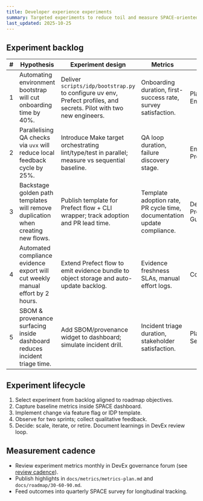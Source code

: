 ```yaml
---
title: Developer experience experiments
summary: Targeted experiments to reduce toil and measure SPACE-oriented outcomes.
last_updated: 2025-10-25
---
```


## Experiment backlog

| #   | Hypothesis                                                                       | Experiment design                                                                                                    | Metrics                                                                 | Owner                        | Status                        |
| --- | -------------------------------------------------------------------------------- | -------------------------------------------------------------------------------------------------------------------- | ----------------------------------------------------------------------- | ---------------------------- | ----------------------------- |
| 1   | Automating environment bootstrap will cut onboarding time by 40%.                | Deliver `scripts/idp/bootstrap.py` to configure uv env, Prefect profiles, and secrets. Pilot with two new engineers. | Onboarding duration, first-success rate, survey satisfaction.           | Platform Engineering         | Planned (kick-off 2025-11-05) |
| 2   | Parallelising QA checks via `uvx` will reduce local feedback cycle by 25%.       | Introduce Make target orchestrating lint/type/test in parallel; measure vs sequential baseline.                      | QA loop duration, failure discovery stage.                              | Engineering Productivity     | Planned                       |
| 3   | Backstage golden path templates will remove duplication when creating new flows. | Publish template for Prefect flow + CLI wrapper; track adoption and PR lead time.                                    | Template adoption rate, PR cycle time, documentation update compliance. | Developer Productivity Guild | In design                     |
| 4   | Automated compliance evidence export will cut weekly manual effort by 2 hours.   | Extend Prefect flow to emit evidence bundle to object storage and auto-update backlog.                               | Evidence freshness SLAs, manual effort logs.                            | Compliance                   | Scoped                        |
| 5   | SBOM & provenance surfacing inside dashboard reduces incident triage time.       | Add SBOM/provenance widget to dashboard; simulate incident drill.                                                    | Incident triage duration, stakeholder satisfaction.                     | Platform + Security          | Pilot scheduled 2025-12-01    |

## Experiment lifecycle

1. Select experiment from backlog aligned to roadmap objectives.
2. Capture baseline metrics inside SPACE dashboard.
3. Implement change via feature flag or IDP template.
4. Observe for two sprints; collect qualitative feedback.
5. Decide: scale, iterate, or retire. Document learnings in DevEx review loop.

## Measurement cadence

- Review experiment metrics monthly in DevEx governance forum (see [review cadence](./review-loop.md)).
- Publish highlights in `docs/metrics/metrics-plan.md` and `docs/roadmap/30-60-90.md`.
- Feed outcomes into quarterly SPACE survey for longitudinal tracking.
